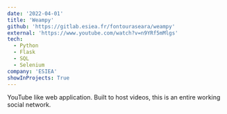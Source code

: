 ```yaml
---
date: '2022-04-01'
title: 'Weampy'
github: 'https://gitlab.esiea.fr/fontouraseara/weampy'
external: 'https://www.youtube.com/watch?v=n9YRf5mMlgs'
tech:
  - Python
  - Flask
  - SQL
  - Selenium
company: 'ESIEA'
showInProjects: True
---
```


YouTube like web application. Built to host videos, this is an entire working social network.
